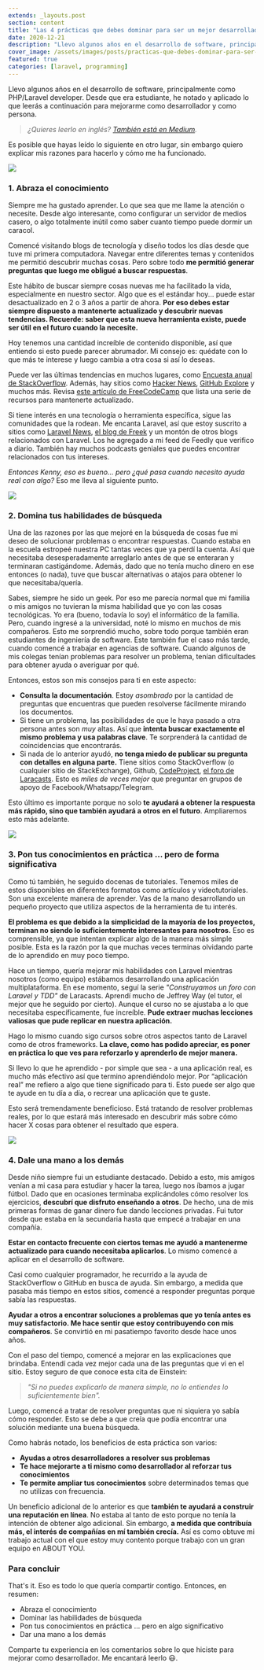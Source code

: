 ```yaml
---
extends: _layouts.post
section: content
title: "Las 4 prácticas que debes dominar para ser un mejor desarrollador de software en el 2021"
date: 2020-12-21
description: "Llevo algunos años en el desarrollo de software, principalmente como PHP/Laravel developer. Desde que era estudiante, he notado y aplicado lo que leerás a continuación para mejorarme como desarrollador y como persona."  
cover_image: /assets/images/posts/practicas-que-debes-dominar-para-ser-un-mejor-desarrollador-de-software.png
featured: true
categories: [laravel, programming]
---
```


Llevo algunos años en el desarrollo de software, principalmente como PHP/Laravel developer. Desde que era estudiante, he notado y aplicado lo que leerás a continuación para mejorarme como desarrollador y como persona.

> _¿Quieres leerlo en inglés? [También está en Medium](https://medium.com/@kennyhorna/the-4-most-important-skills-to-master-for-you-to-become-a-great-developer-5c56642a7f83?source=friends_link&sk=c8e487f89b5932238b5cc68535484ee5)._

Es posible que hayas leído lo siguiente en otro lugar, sin embargo quiero explicar mis razones para hacerlo y cómo me ha funcionado.

<img src="https://images.unsplash.com/photo-1460518451285-97b6aa326961?ixlib=rb-1.2.1&ixid=MXwxMjA3fDB8MHxwaG90by1wYWdlfHx8fGVufDB8fHw%3D&auto=format&fit=crop&w=800&q=80" class="w-full" />

### **1. Abraza el conocimiento**

Siempre me ha gustado aprender. Lo que sea que me llame la atención o necesite. Desde algo interesante, como configurar un servidor de medios casero, o algo totalmente inútil como saber cuanto tiempo puede dormir un caracol.

Comencé visitando blogs de tecnología y diseño todos los días desde que tuve mi primera computadora. Navegar entre diferentes temas y contenidos me permitió descubrir muchas cosas. Pero sobre todo **me permitió generar preguntas que luego me obligué a buscar respuestas**.

Este hábito de buscar siempre cosas nuevas me ha facilitado la vida, especialmente en nuestro sector. Algo que es el estándar hoy... puede estar desactualizado en 2 o 3 años a partir de ahora. **Por eso debes estar siempre dispuesto a mantenerte actualizado y descubrir nuevas tendencias. Recuerde: saber que esta nueva herramienta existe, puede ser útil en el futuro cuando la necesite.**

Hoy tenemos una cantidad increíble de contenido disponible, así que entiendo si esto puede parecer abrumador. Mi consejo es: quédate con lo que más te interese y luego cambia a otra cosa si así lo deseas.

Puede ver las últimas tendencias en muchos lugares, como [Encuesta anual de StackOverflow](https://insights.stackoverflow.com/survey/). Además, hay sitios como [Hacker News](https://news.ycombinator.com/), [GitHub Explore](https://github.com/explore) y muchos más. Revisa [este artículo de FreeCodeCamp](https://www.freecodecamp.org/news/12-ways-to-keep-up-with-software-engineering-trends/) que lista una serie de recursos para mantenerte actualizado.

Si tiene interés en una tecnología o herramienta específica, sigue las comunidades que la rodean. Me encanta Laravel, así que estoy suscrito a sitios como [Laravel News](https://laravel-news.com/), [el blog de Freek](https://freek.dev/) y un montón de otros blogs relacionados con Laravel. Los he agregado a mi feed de Feedly que verifico a diario. También hay muchos podcasts geniales que puedes encontrar relacionados con tus intereses.

_Entonces Kenny, eso es bueno... pero ¿qué pasa cuando necesito ayuda real con algo?_ Eso me lleva al siguiente punto.

<img src="https://images.unsplash.com/photo-1490127252417-7c393f993ee4?ixid=MXwxMjA3fDB8MHxwaG90by1wYWdlfHx8fGVufDB8fHw%3D&ixlib=rb-1.2.1&auto=format&fit=crop&w=800&q=80" class="w-full" />

### **2. Domina tus habilidades de búsqueda**

Una de las razones por las que mejoré en la búsqueda de cosas fue mi deseo de solucionar problemas o encontrar respuestas. Cuando estaba en la escuela estropeé nuestra PC tantas veces que ya perdí la cuenta. Así que necesitaba desesperadamente arreglarlo antes de que se enteraran y terminaran castigándome. Además, dado que no tenía mucho dinero en ese entonces (o nada), tuve que buscar alternativas o atajos para obtener lo que necesitaba/quería.

Sabes, siempre he sido un geek. Por eso me parecía normal que mi familia o mis amigos no tuvieran la misma habilidad que yo con las cosas tecnológicas. Yo era (bueno, todavía lo soy) el informático de la familia. Pero, cuando ingresé a la universidad, noté lo mismo en muchos de mis compañeros. Esto me sorprendió mucho, sobre todo porque también eran estudiantes de ingeniería de software. Este también fue el caso más tarde, cuando comencé a trabajar en agencias de software. Cuando algunos de mis colegas tenían problemas para resolver un problema, tenían dificultades para obtener ayuda o averiguar por qué.

Entonces, estos son mis consejos para ti en este aspecto:

- **Consulta la documentación**. Estoy _asombrado_ por la cantidad de preguntas que encuentras que pueden resolverse fácilmente mirando los documentos.
- Si tiene un problema, las posibilidades de que le haya pasado a otra persona antes son _muy_ altas. Así que **intenta buscar exactamente el mismo problema y usa palabras clave**. Te sorprenderá la cantidad de coincidencias que encontrarás.
- Si nada de lo anterior ayudó, **no tenga miedo de publicar su pregunta con detalles en alguna parte.** Tiene sitios como StackOverflow (o cualquier sitio de StackExchange), Github, [CodeProject](https://www.codeproject.com/), [el foro de Laracasts](https://laracasts.com/discuss). Esto es _miles de veces mejor_ que preguntar en grupos de apoyo de Facebook/Whatsapp/Telegram.

Esto último es importante porque no solo **te ayudará a obtener la respuesta más rápido, sino que también ayudará a otros en el futuro**. Ampliaremos esto más adelante.

<img src="https://images.unsplash.com/photo-1542831371-29b0f74f9713?ixid=MXwxMjA3fDB8MHxwaG90by1wYWdlfHx8fGVufDB8fHw%3D&ixlib=rb-1.2.1&auto=format&fit=crop&w=800&q=80" class="w-full" />

### 3. Pon tus conocimientos en práctica ... pero de forma significativa

Como tú también, he seguido docenas de tutoriales. Tenemos miles de estos disponibles en diferentes formatos como artículos y videotutoriales. Son una excelente manera de aprender. Vas de la mano desarrollando un pequeño proyecto que utiliza aspectos de la herramienta de tu interés.

**El problema es que debido a la simplicidad de la mayoría de los proyectos, terminan no siendo lo suficientemente interesantes para nosotros.** Eso es comprensible, ya que intentan explicar algo de la manera más simple posible. Esta es la razón por la que muchas veces terminas olvidando parte de lo aprendido en muy poco tiempo.

Hace un tiempo, quería mejorar mis habilidades con Laravel mientras nosotros (como equipo) estábamos desarrollando una aplicación multiplataforma. En ese momento, seguí la serie _"Construyamos un foro con Laravel y TDD"_ de Laracasts. Aprendí mucho de Jeffrey Way (el tutor, el mejor que he seguido por cierto). Aunque el curso no se ajustaba a lo que necesitaba específicamente, fue increíble. **Pude extraer muchas lecciones valiosas que pude replicar en nuestra aplicación.**

Hago lo mismo cuando sigo cursos sobre otros aspectos tanto de Laravel como de otros frameworks. **La clave, como has podido apreciar, es poner en práctica lo que ves para reforzarlo y aprenderlo de mejor manera.**

Si llevo lo que he aprendido - por simple que sea - a una aplicación real, es mucho más efectivo así que termino aprendiéndolo mejor. Por “aplicación real” me refiero a algo que tiene significado para ti. Esto puede ser algo que te ayude en tu día a día, o recrear una aplicación que te guste.

Esto será tremendamente beneficioso. Está tratando de resolver problemas reales, por lo que estará más interesado en descubrir más sobre cómo hacer X cosas para obtener el resultado que espera.

<img src="https://images.unsplash.com/photo-1527792492728-08d07d011113?ixid=MXwxMjA3fDB8MHxwaG90by1wYWdlfHx8fGVufDB8fHw%3D&ixlib=rb-1.2.1&auto=format&fit=crop&w=800&q=80" class="w-full" />

### **4. Dale una mano a los demás**

Desde niño siempre fui un estudiante destacado. Debido a esto, mis amigos venían a mi casa para estudiar y hacer la tarea, luego nos íbamos a jugar fútbol. Dado que en ocasiones terminaba explicándoles cómo resolver los ejercicios, **descubrí que disfruto enseñando a otros**. De hecho, una de mis primeras formas de ganar dinero fue dando lecciones privadas. Fui tutor desde que estaba en la secundaria hasta que empecé a trabajar en una compañía.

**Estar en contacto frecuente con ciertos temas me ayudó a mantenerme actualizado para cuando necesitaba aplicarlos**. Lo mismo comencé a aplicar en el desarrollo de software.

Casi como cualquier programador, he recurrido a la ayuda de StackOverflow o GitHub en busca de ayuda. Sin embargo, a medida que pasaba más tiempo en estos sitios, comencé a responder preguntas porque sabía las respuestas.

**Ayudar a otros a encontrar soluciones a problemas que yo tenía antes es muy satisfactorio. Me hace sentir que estoy contribuyendo con mis compañeros**. Se convirtió en mi pasatiempo favorito desde hace unos años.

Con el paso del tiempo, comencé a mejorar en las explicaciones que brindaba. Entendí cada vez mejor cada una de las preguntas que vi en el sitio. Estoy seguro de que conoce esta cita de Einstein:

> _"Si no puedes explicarlo de manera simple, no lo entiendes lo suficientemente bien"._

Luego, comencé a tratar de resolver preguntas que ni siquiera yo sabía cómo responder. Esto se debe a que creía que podía encontrar una solución mediante una buena búsqueda.

Como habrás notado, los beneficios de esta práctica son varios:

- **Ayudas a otros desarrolladores a resolver sus problemas**
- **Te hace mejorarte a ti mismo como desarrollador al reforzar tus conocimientos**
- **Te permite ampliar tus conocimientos** sobre determinados temas que no utilizas con frecuencia.

Un beneficio adicional de lo anterior es que **también te ayudará a construir una reputación en línea**. No estaba al tanto de esto porque no tenía la intención de obtener algo adicional. Sin embargo, **a medida que contribuía más, el interés de compañías en mí también crecía.** Así es como obtuve mi trabajo actual con el que estoy muy contento porque trabajo con un gran equipo en ABOUT YOU.

### Para concluir

That's it. Eso es todo lo que quería compartir contigo. Entonces, en resumen:

- Abraza el conocimiento
- Dominar las habilidades de búsqueda
- Pon tus conocimientos en práctica ... pero en algo significativo
- Dar una mano a los demás

Comparte tu experiencia en los comentarios sobre lo que hiciste para mejorar como desarrollador. Me encantará leerlo 😃.
